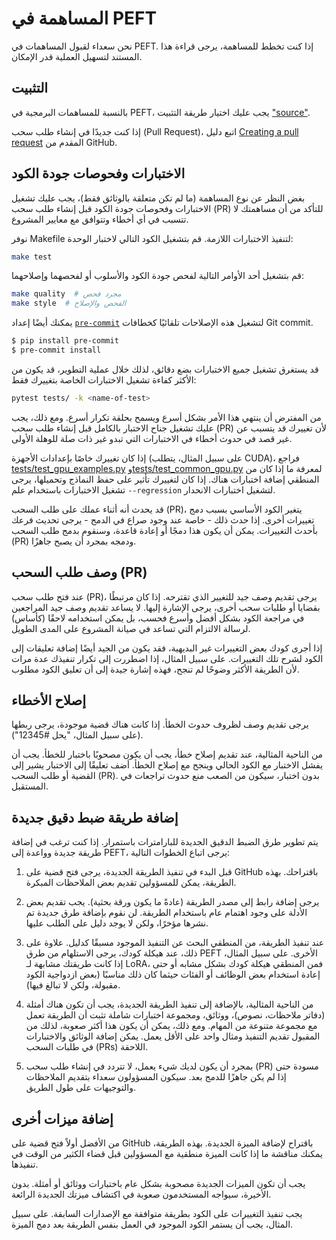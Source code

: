 # المساهمة في PEFT

نحن سعداء لقبول المساهمات في PEFT. إذا كنت تخطط للمساهمة، يرجى قراءة هذا المستند لتسهيل العملية قدر الإمكان.

## التثبيت

بالنسبة للمساهمات البرمجية في PEFT، يجب عليك اختيار طريقة التثبيت ["source"](../install#source).

إذا كنت جديدًا في إنشاء طلب سحب (Pull Request)، اتبع دليل [Creating a pull request](https://docs.github.com/en/pull-requests/collaborating-with-pull-requests/proposing-changes-to-your-work-with-pull-requests/creating-a-pull-request) المقدم من GitHub.

## الاختبارات وفحوصات جودة الكود

بغض النظر عن نوع المساهمة (ما لم تكن متعلقة بالوثائق فقط)، يجب عليك تشغيل الاختبارات وفحوصات جودة الكود قبل إنشاء طلب سحب (PR) للتأكد من أن مساهمتك لا تتسبب في أي أخطاء وتتوافق مع معايير المشروع.

نوفر Makefile لتنفيذ الاختبارات اللازمة. قم بتشغيل الكود التالي لاختبار الوحدة:

```sh
make test
```

قم بتشغيل أحد الأوامر التالية لفحص جودة الكود والأسلوب أو لفحصهما وإصلاحهما:

```sh
make quality  # مجرد فحص
make style  # الفحص والإصلاح
```

يمكنك أيضًا إعداد [`pre-commit`](https://pre-commit.com/) لتشغيل هذه الإصلاحات تلقائيًا كخطافات Git commit.

```bash
$ pip install pre-commit
$ pre-commit install
```

قد يستغرق تشغيل جميع الاختبارات بضع دقائق، لذلك خلال عملية التطوير، قد يكون من الأكثر كفاءة تشغيل الاختبارات الخاصة بتغييرك فقط:

```sh
pytest tests/ -k <name-of-test>
```

من المفترض أن ينتهي هذا الأمر بشكل أسرع ويسمح بحلقة تكرار أسرع. ومع ذلك، يجب عليك تشغيل جناح الاختبار بالكامل قبل إنشاء طلب سحب (PR) لأن تغييرك قد يتسبب عن غير قصد في حدوث أخطاء في الاختبارات التي تبدو غير ذات صلة للوهلة الأولى.

إذا كان تغييرك خاصًا بإعدادات الأجهزة (على سبيل المثال، يتطلب CUDA)، فراجع [tests/test_gpu_examples.py](https://github.com/huggingface/peft/blob/1c1c7fdaa6e6abaa53939b865dee1eded82ad032/tests/test_gpu_examples.py) و[tests/test_common_gpu.py](https://github.com/huggingface/peft/blob/1c1c7fdaa6e6abaa53939b865dee1eded82ad032/tests/test_common_gpu.py) لمعرفة ما إذا كان من المنطقي إضافة اختبارات هناك. إذا كان لتغييرك تأثير على حفظ النماذج وتحميلها، يرجى تشغيل الاختبارات باستخدام علم `--regression` لتشغيل اختبارات الانحدار.

قد يحدث أنه أثناء عملك على طلب السحب (PR)، يتغير الكود الأساسي بسبب دمج تغييرات أخرى. إذا حدث ذلك - خاصة عند وجود صراع في الدمج - يرجى تحديث فرعك بأحدث التغييرات. يمكن أن يكون هذا دمجًا أو إعادة قاعدة، وسنقوم بدمج طلب السحب (PR) ودمجه بمجرد أن يصبح جاهزًا.

## وصف طلب السحب (PR)

عند فتح طلب سحب (PR)، يرجى تقديم وصف جيد للتغيير الذي تقترحه. إذا كان مرتبطًا بقضايا أو طلبات سحب أخرى، يرجى الإشارة إليها. لا يساعد تقديم وصف جيد المراجعين في مراجعة الكود بشكل أفضل وأسرع فحسب، بل يمكن استخدامه لاحقًا (كأساس) لرسالة الالتزام التي تساعد في صيانة المشروع على المدى الطويل.

إذا أجرى كودك بعض التغييرات غير البديهية، فقد يكون من الجيد أيضًا إضافة تعليقات إلى الكود لشرح تلك التغييرات. على سبيل المثال، إذا اضطررت إلى تكرار تنفيذك عدة مرات لأن الطريقة الأكثر وضوحًا لم تنجح، فهذه إشارة جيدة إلى أن تعليق الكود مطلوب.

## إصلاح الأخطاء

يرجى تقديم وصف لظروف حدوث الخطأ. إذا كانت هناك قضية موجودة، يرجى ربطها (على سبيل المثال، "يحل #12345").

من الناحية المثالية، عند تقديم إصلاح خطأ، يجب أن يكون مصحوبًا باختبار للخطأ. يجب أن يفشل الاختبار مع الكود الحالي وينجح مع إصلاح الخطأ. أضف تعليقًا إلى الاختبار يشير إلى القضية أو طلب السحب (PR). بدون اختبار، سيكون من الصعب منع حدوث تراجعات في المستقبل.

## إضافة طريقة ضبط دقيق جديدة

يتم تطوير طرق الضبط الدقيق الجديدة للبارامترات باستمرار. إذا كنت ترغب في إضافة طريقة جديدة وواعدة إلى PEFT، يرجى اتباع الخطوات التالية:

1. قبل البدء في تنفيذ الطريقة الجديدة، يرجى فتح قضية على GitHub باقتراحك. بهذه الطريقة، يمكن للمسؤولين تقديم بعض الملاحظات المبكرة.

2. يرجى إضافة رابط إلى مصدر الطريقة (عادةً ما يكون ورقة بحثية). يجب تقديم بعض الأدلة على وجود اهتمام عام باستخدام الطريقة. لن نقوم بإضافة طرق جديدة تم نشرها مؤخرًا، ولكن لا يوجد دليل على الطلب عليها.

3. عند تنفيذ الطريقة، من المنطقي البحث عن التنفيذ الموجود مسبقًا كدليل. علاوة على ذلك، عند هيكلة كودك، يرجى الاستلهام من طرق PEFT الأخرى. على سبيل المثال، إذا كانت طريقتك مشابهة لـ LoRA، فمن المنطقي هيكلة كودك بشكل مشابه أو حتى إعادة استخدام بعض الوظائف أو الفئات حيثما كان ذلك مناسبًا (بعض ازدواجية الكود مقبولة، ولكن لا تبالغ فيها).

4. من الناحية المثالية، بالإضافة إلى تنفيذ الطريقة الجديدة، يجب أن تكون هناك أمثلة (دفاتر ملاحظات، نصوص)، ووثائق، ومجموعة اختبارات شاملة تثبت أن الطريقة تعمل مع مجموعة متنوعة من المهام. ومع ذلك، يمكن أن يكون هذا أكثر صعوبة، لذلك من المقبول تقديم التنفيذ ومثال واحد على الأقل يعمل. يمكن إضافة الوثائق والاختبارات في طلبات السحب (PRs) اللاحقة.

5. بمجرد أن يكون لديك شيء يعمل، لا تتردد في إنشاء طلب سحب (PR) مسودة حتى إذا لم يكن جاهزًا للدمج بعد. سيكون المسؤولون سعداء بتقديم الملاحظات والتوجيهات على طول الطريق.

## إضافة ميزات أخرى

من الأفضل أولاً فتح قضية على GitHub باقتراح لإضافة الميزة الجديدة. بهذه الطريقة، يمكنك مناقشة ما إذا كانت الميزة منطقية مع المسؤولين قبل قضاء الكثير من الوقت في تنفيذها.

يجب أن تكون الميزات الجديدة مصحوبة بشكل عام باختبارات ووثائق أو أمثلة. بدون الأخيرة، سيواجه المستخدمون صعوبة في اكتشاف ميزتك الجديدة الرائعة.

يجب تنفيذ التغييرات على الكود بطريقة متوافقة مع الإصدارات السابقة. على سبيل المثال، يجب أن يستمر الكود الموجود في العمل بنفس الطريقة بعد دمج الميزة.
